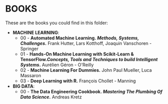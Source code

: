 # BOOKS  
These are the books you could find in this folder:  
<ul>
  <li><b>MACHINE LEARNING</b>:</br>
    <ul>
      <li>00 - <b>Automated Machine Learning.<i> Methods, Systems, Challenges</i>.</b> Frank Hutter, Lars Kotthoff, Joaquin Vanschoren - Springer</li>
      <li>01 - <b>Hands-On Machine Learning with Scikit-Learn & TensorFlow.<i>Concepts, Tools and Techniques to build Intelligent Systems</i>.</b> Aurélien Géron - O'Reilly</li>
      <li>02 - <b>Machine Learning For Dummies.</b> John Paul Mueller, Luca Massaron </li>
      <li>03 - <b>Deep Learning with R.</b> François Chollet - Manning </li>
    </ul>
  </li>
  <li><b>BIG DATA</b>:</br>
    <ul>
      <li>00 - <b>The Data Engineering Cookbook.<i> Mastering The Plumbing Of Data Science</i>.</b> Andreas Kretz</li>
    </ul>
  </li>
</ul>
